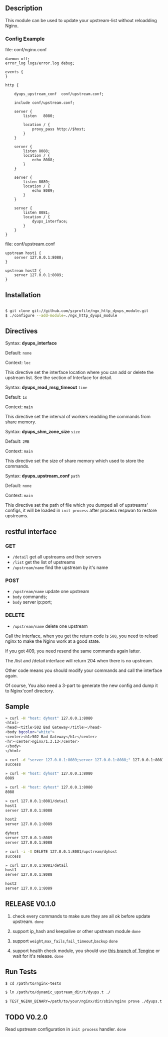 ## Description
This module can be used to update your upstream-list without reloadding Nginx.

### Config Example

file: conf/nginx.conf

    daemon off;
    error_log logs/error.log debug;

    events {
    }

    http {

        dyups_upstream_conf  conf/upstream.conf;

        include conf/upstream.conf;

        server {
            listen   8080;

            location / {
                proxy_pass http://$host;
            }
        }

        server {
            listen 8088;
            location / {
                echo 8088;
            }
        }

        server {
            listen 8089;
            location / {
                echo 8089;    
            }
        }

        server {
            listen 8081;
            location / {
                dyups_interface;
            }
        }
    }


file: conf/upstream.conf

    upstream host1 {
        server 127.0.0.1:8088;
    }
        
    upstream host2 {
        server 127.0.0.1:8089;
    }
    

## Installation
```bash

$ git clone git://github.com/yzprofile/ngx_http_dyups_module.git
$ ./configure --add-module=./ngx_http_dyups_module

```

## Directives

Syntax: **dyups_interface**

Default: `none`

Context: `loc`

This directive set the interface location where you can add or delete the upstream list. See the section of Interface for detail.


Syntax: **dyups_read_msg_timeout** `time`

Default: `1s`

Context: `main`

This directive set the interval of workers readding the commands from share memory.


Syntax: **dyups_shm_zone_size** `size`

Default: `2MB`

Context: `main`

This directive set the size of share memory which used to store the commands.


Syntax: **dyups_upstream_conf** `path`

Default: `none`

Context: `main`

This directive set the path of file which you dumped all of upstreams' configs, it will be loaded in `init process` after process respwan to restore upstreams.


## restful interface

### GET
- `/detail`         get all upstreams and their servers
- `/list`           get the list of upstreams
- `/upstream/name`  find the upstream by it's name

### POST
- `/upstream/name`  update one upstream
- `body` commands;
- `body` server ip:port;

### DELETE
- `/upstream/name`  delete one upstream

Call the interface, when you get the return code is `500`, you need to reload nginx to make the Nginx work at a good state.

If you got 409, you need resend the same commands again latter.

The /list and /detail interface will return 204 when there is no upstream.

Other code means you should modify your commands and call the interface again.

Of course, You also need a 3-part to generate the new config and dump it to Nginx'conf directory.

## Sample
```bash
» curl -H "host: dyhost" 127.0.0.1:8080
<html>
<head><title>502 Bad Gateway</title></head>
<body bgcolor="white">
<center><h1>502 Bad Gateway</h1></center>
<hr><center>nginx/1.3.13</center>
</body>
</html>

» curl -d "server 127.0.0.1:8089;server 127.0.0.1:8088;" 127.0.0.1:8081/upstream/dyhost
success

» curl -H "host: dyhost" 127.0.0.1:8080
8089

» curl -H "host: dyhost" 127.0.0.1:8080
8088

» curl 127.0.0.1:8081/detail
host1
server 127.0.0.1:8088

host2
server 127.0.0.1:8089

dyhost
server 127.0.0.1:8089
server 127.0.0.1:8088

» curl -i -X DELETE 127.0.0.1:8081/upstream/dyhost
success

» curl 127.0.0.1:8081/detail
host1
server 127.0.0.1:8088

host2
server 127.0.0.1:8089
```

## RELEASE V0.1.0

1. check every commands to make sure they are all ok before update upstream. `done`

2. support ip_hash and keepalive or other upstream module `done`

3. support `weight`,`max_fails`,`fail_timeout`,`backup` `done`

4. support health check module, you should use [this branch of Tengine](https://github.com/yaoweibin/tengine/tree/dynamic_upstream_check) or wait for it's release. `done`


## Run Tests

```bash
$ cd /path/to/nginx-tests

$ ln /path/to/dynamic_upstream_dir/t/dyups.t ./

$ TEST_NGINX_BINARY=/path/to/your/nginx/dir/sbin/nginx prove ./dyups.t
```


## TODO V0.2.0

Read upstream configuration in `init process` handler. `done`
